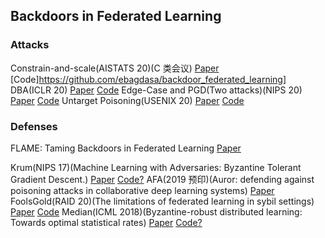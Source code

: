 ## Backdoors in Federated Learning

### Attacks
Constrain-and-scale(AISTATS 20)(C 类会议) [Paper](https://proceedings.mlr.press/v108/bagdasaryan20a.html) [Code]https://github.com/ebagdasa/backdoor_federated_learning]
DBA(ICLR 20) [Paper](https://openreview.net/forum?id=rkgyS0VFvr) [Code](https://github.com/AI-secure/DBA)
Edge-Case and PGD(Two attacks)(NIPS 20) [Paper](https://proceedings.neurips.cc/paper/2020/hash/b8ffa41d4e492f0fad2f13e29e1762eb-Abstract.html) [Code](https://github.com/ksreenivasan/OOD_Federated_Learning)
Untarget Poisoning(USENIX 20) [Paper](https://www.usenix.org/conference/usenixsecurity20/presentation/fang) [Code](https://people.duke.edu/~zg70/code/fltrust.zip)


### Defenses

FLAME: Taming Backdoors in Federated Learning [Paper](https://www.usenix.org/conference/usenixsecurity22/presentation/nguyen)

Krum(NIPS 17)(Machine Learning with Adversaries: Byzantine Tolerant Gradient Descent.) [Paper](https://proceedings.neurips.cc/paper/2017/hash/f4b9ec30ad9f68f89b29639786cb62ef-Abstract.html) [Code?](https://github.com/yjlee22/byzantinefl)
AFA(2019 预印)(Auror: defending against poisoning attacks in collaborative deep learning systems)  [Paper](https://dl.acm.org/doi/10.1145/2991079.2991125)
FoolsGold(RAID 20)(The limitations of federated learning in sybil settings) [Paper](https://www.usenix.org/conference/raid2020/presentation/fung) [Code](https://github.com/DistributedML/FoolsGold)
Median(ICML 2018)(Byzantine-robust distributed learning: Towards optimal statistical rates) [Paper](https://proceedings.mlr.press/v80/yin18a.html) [Code?](https://github.com/yjlee22/byzantinefl)
